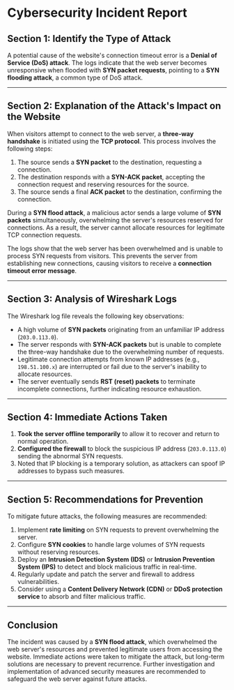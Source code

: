 # Cybersecurity Incident Report

## Section 1: Identify the Type of Attack
A potential cause of the website's connection timeout error is a **Denial of Service (DoS) attack**. The logs indicate that the web server becomes unresponsive when flooded with **SYN packet requests**, pointing to a **SYN flooding attack**, a common type of DoS attack.

---

## Section 2: Explanation of the Attack's Impact on the Website
When visitors attempt to connect to the web server, a **three-way handshake** is initiated using the **TCP protocol**. This process involves the following steps:
1. The source sends a **SYN packet** to the destination, requesting a connection.
2. The destination responds with a **SYN-ACK packet**, accepting the connection request and reserving resources for the source.
3. The source sends a final **ACK packet** to the destination, confirming the connection.

During a **SYN flood attack**, a malicious actor sends a large volume of **SYN packets** simultaneously, overwhelming the server's resources reserved for connections. As a result, the server cannot allocate resources for legitimate TCP connection requests.

The logs show that the web server has been overwhelmed and is unable to process SYN requests from visitors. This prevents the server from establishing new connections, causing visitors to receive a **connection timeout error message**.

---

## Section 3: Analysis of Wireshark Logs
The Wireshark log file reveals the following key observations:
- A high volume of **SYN packets** originating from an unfamiliar IP address (`203.0.113.0`).
- The server responds with **SYN-ACK packets** but is unable to complete the three-way handshake due to the overwhelming number of requests.
- Legitimate connection attempts from known IP addresses (e.g., `198.51.100.x`) are interrupted or fail due to the server's inability to allocate resources.
- The server eventually sends **RST (reset) packets** to terminate incomplete connections, further indicating resource exhaustion.

---

## Section 4: Immediate Actions Taken
1. **Took the server offline temporarily** to allow it to recover and return to normal operation.
2. **Configured the firewall** to block the suspicious IP address (`203.0.113.0`) sending the abnormal SYN requests.
3. Noted that IP blocking is a temporary solution, as attackers can spoof IP addresses to bypass such measures.

---

## Section 5: Recommendations for Prevention
To mitigate future attacks, the following measures are recommended:
1. Implement **rate limiting** on SYN requests to prevent overwhelming the server.
2. Configure **SYN cookies** to handle large volumes of SYN requests without reserving resources.
3. Deploy an **Intrusion Detection System (IDS)** or **Intrusion Prevention System (IPS)** to detect and block malicious traffic in real-time.
4. Regularly update and patch the server and firewall to address vulnerabilities.
5. Consider using a **Content Delivery Network (CDN)** or **DDoS protection service** to absorb and filter malicious traffic.

---

## Conclusion
The incident was caused by a **SYN flood attack**, which overwhelmed the web server's resources and prevented legitimate users from accessing the website. Immediate actions were taken to mitigate the attack, but long-term solutions are necessary to prevent recurrence. Further investigation and implementation of advanced security measures are recommended to safeguard the web server against future attacks.
